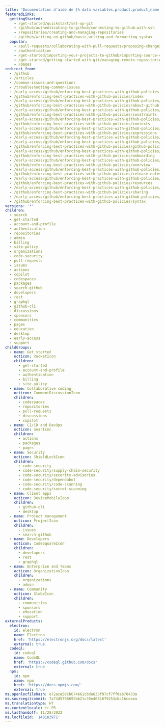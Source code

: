 ```yaml
---
title: 'Documentation d’aide de {% data variables.product.product_name %}{% ifversion fpt or ghec%}.com{% endif %}'
featuredLinks:
  gettingStarted:
    - /get-started/quickstart/set-up-git
    - /github/authenticating-to-github/connecting-to-github-with-ssh
    - /repositories/creating-and-managing-repositories
    - /github/writing-on-github/basic-writing-and-formatting-syntax
  popular:
    - /pull-requests/collaborating-with-pull-requests/proposing-changes-to-your-work-with-pull-requests/about-pull-requests
    - /authentication
    - /get-started/importing-your-projects-to-github/importing-source-code-to-github/adding-locally-hosted-code-to-github
    - /get-started/getting-started-with-git/managing-remote-repositories
    - /pages
redirect_from:
  - /github
  - /articles
  - /common-issues-and-questions
  - /troubleshooting-common-issues
  - /early-access/github/enforcing-best-practices-with-github-policies
  - /github/enforcing-best-practices-with-github-policies/index
  - /early-access/github/enforcing-best-practices-with-github-policies/about-github-policies
  - /github/enforcing-best-practices-with-github-policies/about-github-policies
  - /early-access/github/enforcing-best-practices-with-github-policies/constraints
  - /github/enforcing-best-practices-with-github-policies/constraints
  - /early-access/github/enforcing-best-practices-with-github-policies/contexts
  - /github/enforcing-best-practices-with-github-policies/contexts
  - /early-access/github/enforcing-best-practices-with-github-policies/expressions
  - /github/enforcing-best-practices-with-github-policies/expressions
  - /early-access/github/enforcing-best-practices-with-github-policies/getting-started
  - /early-access/github/enforcing-best-practices-with-github-policies/github-policies-vision
  - /github/enforcing-best-practices-with-github-policies/github-policies-vision
  - /early-access/github/enforcing-best-practices-with-github-policies/onboarding
  - /github/enforcing-best-practices-with-github-policies/onboarding
  - /early-access/github/enforcing-best-practices-with-github-policies/overview
  - /github/enforcing-best-practices-with-github-policies/overview
  - /early-access/github/enforcing-best-practices-with-github-policies/release-notes
  - /github/enforcing-best-practices-with-github-policies/release-notes
  - /early-access/github/enforcing-best-practices-with-github-policies/resources
  - /github/enforcing-best-practices-with-github-policies/resources
  - /early-access/github/enforcing-best-practices-with-github-policies/sharing
  - /github/enforcing-best-practices-with-github-policies/sharing
  - /early-access/github/enforcing-best-practices-with-github-policies/syntax
  - /github/enforcing-best-practices-with-github-policies/syntax
versions: '*'
children:
  - search
  - get-started
  - account-and-profile
  - authentication
  - repositories
  - admin
  - billing
  - site-policy
  - organizations
  - code-security
  - pull-requests
  - issues
  - actions
  - copilot
  - codespaces
  - packages
  - search-github
  - developers
  - rest
  - graphql
  - github-cli
  - discussions
  - sponsors
  - communities
  - pages
  - education
  - desktop
  - early-access
  - support
childGroups:
  - name: Get started
    octicon: RocketIcon
    children:
      - get-started
      - account-and-profile
      - authentication
      - billing
      - site-policy
  - name: Collaborative coding
    octicon: CommentDiscussionIcon
    children:
      - codespaces
      - repositories
      - pull-requests
      - discussions
      - copilot
  - name: CI/CD and DevOps
    octicon: GearIcon
    children:
      - actions
      - packages
      - pages
  - name: Security
    octicon: ShieldLockIcon
    children:
      - code-security
      - code-security/supply-chain-security
      - code-security/security-advisories
      - code-security/dependabot
      - code-security/code-scanning
      - code-security/secret-scanning
  - name: Client apps
    octicon: DeviceMobileIcon
    children:
      - github-cli
      - desktop
  - name: Project management
    octicon: ProjectIcon
    children:
      - issues
      - search-github
  - name: Developers
    octicon: CodeSquareIcon
    children:
      - developers
      - rest
      - graphql
  - name: Enterprise and Teams
    octicon: OrganizationIcon
    children:
      - organizations
      - admin
  - name: Community
    octicon: GlobeIcon
    children:
      - communities
      - sponsors
      - education
      - support
externalProducts:
  electron:
    id: electron
    name: Electron
    href: 'https://electronjs.org/docs/latest'
    external: true
  codeql:
    id: codeql
    name: CodeQL
    href: 'https://codeql.github.com/docs'
    external: true
  npm:
    id: npm
    name: npm
    href: 'https://docs.npmjs.com/'
    external: true
ms.openlocfilehash: e72ace58cb674661cbde635f97cf7ff0ab70433a
ms.sourcegitcommit: 7a74d5796695bb21c30e4031679253cbc16ceaea
ms.translationtype: HT
ms.contentlocale: fr-FR
ms.lasthandoff: 11/28/2022
ms.locfileid: '148183971'
---
```



